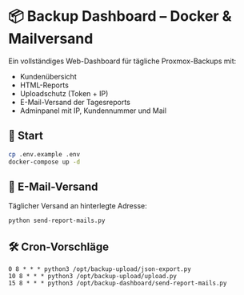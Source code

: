 # 📦 Backup Dashboard – Docker & Mailversand

Ein vollständiges Web-Dashboard für tägliche Proxmox-Backups mit:

- Kundenübersicht
- HTML-Reports
- Uploadschutz (Token + IP)
- E-Mail-Versand der Tagesreports
- Adminpanel mit IP, Kundennummer und Mail

## 🚀 Start

```bash
cp .env.example .env
docker-compose up -d
```

## 📩 E-Mail-Versand

Täglicher Versand an hinterlegte Adresse:
```bash
python send-report-mails.py
```

## 🛠 Cron-Vorschläge

```cron
0 8 * * * python3 /opt/backup-upload/json-export.py
10 8 * * * python3 /opt/backup-upload/upload.py
15 8 * * * python3 /opt/backup-dashboard/send-report-mails.py
```
